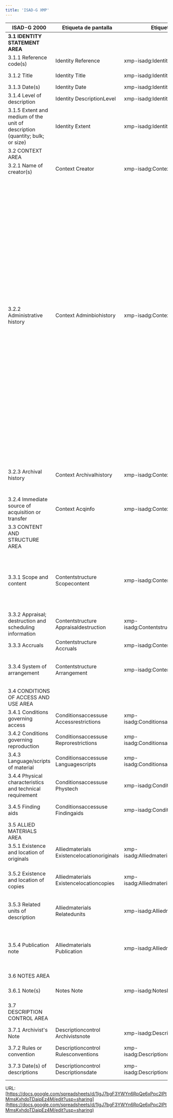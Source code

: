 ```yaml
---
title: 'ISAD-G XMP'
---
```


|ISAD-G 2000                                                                 |Etiqueta de pantalla                      |Etiquetas de metadatos                             |Ejemplo                                                                                                                                                                                                                                                                                                                                                                                                                                                                                                                                                                                                                                                                                                                                                                                                                                                                                                                                                                                                                                                                                                                                                                                                                                                                                                                                                                                                                                                                                                                                                                                                                                                                                                                                                                                                                                                                                      |
|----------------------------------------------------------------------------|------------------------------------------|---------------------------------------------------|---------------------------------------------------------------------------------------------------------------------------------------------------------------------------------------------------------------------------------------------------------------------------------------------------------------------------------------------------------------------------------------------------------------------------------------------------------------------------------------------------------------------------------------------------------------------------------------------------------------------------------------------------------------------------------------------------------------------------------------------------------------------------------------------------------------------------------------------------------------------------------------------------------------------------------------------------------------------------------------------------------------------------------------------------------------------------------------------------------------------------------------------------------------------------------------------------------------------------------------------------------------------------------------------------------------------------------------------------------------------------------------------------------------------------------------------------------------------------------------------------------------------------------------------------------------------------------------------------------------------------------------------------------------------------------------------------------------------------------------------------------------------------------------------------------------------------------------------------------------------------------------------|
|**3.1 IDENTITY STATEMENT AREA**                                                 |                                          |                                                   |                                                                                                                                                                                                                                                                                                                                                                                                                                                                                                                                                                                                                                                                                                                                                                                                                                                                                                                                                                                                                                                                                                                                                                                                                                                                                                                                                                                                                                                                                                                                                                                                                                                                                                                                                                                                                                                                                             |
|3.1.1 Reference code(s)                                                     |Identity Reference                        |xmp-isadg:IdentityReference                        |CA OONAD R610-0-3-E                                                                                                                                                                                                                                                                                                                                                                                                                                                                                                                                                                                                                                                                                                                                                                                                                                                                                                                                                                                                                                                                                                                                                                                                                                                                                                                                                                                                                                                                                                                                                                                                                                                                                                                                                                                                                                                                          |
|3.1.2 Title                                                                 |Identity Title                            |xmp-isadg:IdentityTitle                            |Department of Railways and Canals fonds [multiple media]                                                                                                                                                                                                                                                                                                                                                                                                                                                                                                                                                                                                                                                                                                                                                                                                                                                                                                                                                                                                                                                                                                                                                                                                                                                                                                                                                                                                                                                                                                                                                                                                                                                                                                                                                                                                                                     |
|3.1.3 Date(s)                                                               |Identity Date                             |xmp-isadg:IdentityDate                             |1791-1964; predominant 1879-1936                                                                                                                                                                                                                                                                                                                                                                                                                                                                                                                                                                                                                                                                                                                                                                                                                                                                                                                                                                                                                                                                                                                                                                                                                                                                                                                                                                                                                                                                                                                                                                                                                                                                                                                                                                                                                                                             |
|3.1.4 Level of description                                                  |Identity DescriptionLevel                 |xmp-isadg:IdentityDescriptionLevel                 |1980 (Item) Canada; York University Archives                                                                                                                                                                                                                                                                                                                                                                                                                                                                                                                                                                                                                                                                                                                                                                                                                                                                                                                                                                                                                                                                                                                                                                                                                                                                                                                                                                                                                                                                                                                                                                                                                                                                                                                                                                                                                                                 |
|3.1.5 Extent and medium of the unit of description (quantity; bulk; or size)|Identity Extent                           |xmp-isadg:IdentityExtent                           |326.18 m of textual records. – ca. 8;500 photographs. – 1000 maps. – 58 technical drawings.                                                                                                                                                                                                                                                                                                                                                                                                                                                                                                                                                                                                                                                                                                                                                                                                                                                                                                                                                                                                                                                                                                                                                                                                                                                                                                                                                                                                                                                                                                                                                                                                                                                                                                                                                                                                  |
|3.2 CONTEXT AREA                                                            |                                          |                                                   |                                                                                                                                                                                                                                                                                                                                                                                                                                                                                                                                                                                                                                                                                                                                                                                                                                                                                                                                                                                                                                                                                                                                                                                                                                                                                                                                                                                                                                                                                                                                                                                                                                                                                                                                                                                                                                                                                             |
|3.2.1 Name of creator(s)                                                    |Context Creator                           |xmp-isadg:ContextCreator                           |Canada. Dept. of Railways and Canals                                                                                                                                                                                                                                                                                                                                                                                                                                                                                                                                                                                                                                                                                                                                                                                                                                                                                                                                                                                                                                                                                                                                                                                                                                                                                                                                                                                                                                                                                                                                                                                                                                                                                                                                                                                                                                                         |
|3.2.2 Administrative history                                                |Context Adminbiohistory                   |xmp-isadg:ContextAdminbiohistory                   |The Department of Railways and Canals existed from 1879 to 1936. It was established on May 15; 1879 (42 Vict. c. 7; s. 4-5); when it assumed responsibilities formerly under the direction of the Department of Public Works. It was dissolved on November 2; 1936 (1 Edw. VIII; c. 34); when its functions were incorporated in the newly created Department of Transport to group together all the federal government’s transport related activities. A Minister of the crown headed the Department; with a Deputy Minister as the chief administrative officer. Initially; it had two branches; the Railway Branch and the Canal Branch; each directed by a Chief Engineer; with the assistance of an accountant and a secretary responsible for record keeping; contracts; and reports. The Railway Branch was responsible for the construction; operation; and maintenance of governmentowned railways and telegraph networks such as the Intercolonial Railway; and the Prince Edward Island Railway and with railway companies with which it had major contracts such as the Canadian Pacific Railway Company. The Canal Branch was responsible for construction; operation; and maintenance of canals and navigation systems on the Great Lakes and along the St. Lawrence; Ottawa; Trent; and Richelieu Rivers; as well as for the St. Peter’s and Rideau Canals. In addition to its central offices in Ottawa; the Department had a large field service to operate railways and canals. In 1906; a Statistical Branch; which reported to the Comptroller; was created to gather and compile data on canals and railways. Three years later; the department reorganized into five branches; the Secretary’s; Legal; Statistical; Accountant’s; and two Chief Engineers Branches. In 1912; the Office of the Assistant Deputy Minister was created to oversee general administration.|
|3.2.3 Archival history                                                      |Context Archivalhistory                   |xmp-isadg:ContextArchivalhistory                   |Letters written by Herbert Whittaker and mailed to Sydney Johnson remained in the custody of Johnson until his death when they were returned/bequeathed to Whittaker and now constitute part of his fonds. (Fonds) Canada; York University Archives                                                                                                                                                                                                                                                                                                                                                                                                                                                                                                                                                                                                                                                                                                                                                                                                                                                                                                                                                                                                                                                                                                                                                                                                                                                                                                                                                                                                                                                                                                                                                                                                                                          |
|3.2.4 Immediate source of acquisition or transfer                           |Context Acqinfo                           |xmp-isadg:ContextAcqinfo                           |Gift of Herbert Whittaker on 22 April 1994. (Fonds) Canada; York University Archives                                                                                                                                                                                                                                                                                                                                                                                                                                                                                                                                                                                                                                                                                                                                                                                                                                                                                                                                                                                                                                                                                                                                                                                                                                                                                                                                                                                                                                                                                                                                                                                                                                                                                                                                                                                                         |
|3.3 CONTENT AND STRUCTURE AREA                                              |                                          |                                                   |                                                                                                                                                                                                                                                                                                                                                                                                                                                                                                                                                                                                                                                                                                                                                                                                                                                                                                                                                                                                                                                                                                                                                                                                                                                                                                                                                                                                                                                                                                                                                                                                                                                                                                                                                                                                                                                                                             |
|3.3.1 Scope and content                                                     |Contentstructure Scopecontent             |xmp-isadg:ContentstructureScopeContent             |Consists of records created by the Department and received from its predecessor; the Department of Public Works. Includes correspondence; contracts; financial and administrative; and other textual records; engineer’s drawings and specifications for construction of rail lines; stations; canals; telegraph lines; photographs; maps and plans of properties and construction sites.                                                                                                                                                                                                                                                                                                                                                                                                                                                                                                                                                                                                                                                                                                                                                                                                                                                                                                                                                                                                                                                                                                                                                                                                                                                                                                                                                                                                                                                                                                    |
|3.3.2 Appraisal; destruction and scheduling information                     |Contentstructure Appraisaldestruction     |xmp-isadg:ContentstructureAppraisaldestruction     |An inventory to the former RG 43 (July 1998) is available. File lists to some sub-series are available                                                                                                                                                                                                                                                                                                                                                                                                                                                                                                                                                                                                                                                                                                                                                                                                                                                                                                                                                                                                                                                                                                                                                                                                                                                                                                                                                                                                                                                                                                                                                                                                                                                                                                                                                                                       |
|3.3.3 Accruals                                                              |Contentstructure Accruals                 |xmp-isadg:ContentstructureAccruals                 |Further accruals are expected (Fonds) Canada; York University Archives                                                                                                                                                                                                                                                                                                                                                                                                                                                                                                                                                                                                                                                                                                                                                                                                                                                                                                                                                                                                                                                                                                                                                                                                                                                                                                                                                                                                                                                                                                                                                                                                                                                                                                                                                                                                                       |
|3.3.4 System of arrangement                                                 |Contentstructure Arrangement              |xmp-isadg:ContentstructureArrangement              |The fonds is arranged into nine series: Railway Branch; Canal Branch; Legal records; Rideau Canal; Trent Canal; St. Peter's Canal; St. Lawrence Canals; Welland Canal; and Comptroller's Branch                                                                                                                                                                                                                                                                                                                                                                                                                                                                                                                                                                                                                                                                                                                                                                                                                                                                                                                                                                                                                                                                                                                                                                                                                                                                                                                                                                                                                                                                                                                                                                                                                                                                                              |
|3.4 CONDITIONS OF ACCESS AND USE AREA                                       |                                          |                                                   |                                                                                                                                                                                                                                                                                                                                                                                                                                                                                                                                                                                                                                                                                                                                                                                                                                                                                                                                                                                                                                                                                                                                                                                                                                                                                                                                                                                                                                                                                                                                                                                                                                                                                                                                                                                                                                                                                             |
|3.4.1 Conditions governing access                                           |Conditionsaccessuse Accessrestrictions    |xmp-isadg:ConditionsaccessuseAccessrestrictions    |Unrestricted access; including display rights and consultation rights (Fonds) Canada; York University Archives                                                                                                                                                                                                                                                                                                                                                                                                                                                                                                                                                                                                                                                                                                                                                                                                                                                                                                                                                                                                                                                                                                                                                                                                                                                                                                                                                                                                                                                                                                                                                                                                                                                                                                                                                                               |
|3.4.2 Conditions governing reproduction                                     |Conditionsaccessuse Reprorestrictions     |xmp-isadg:ConditionsaccessuseReprorestrictions     |Copyright is retained by the artist (Fonds) Canada; York University Archives                                                                                                                                                                                                                                                                                                                                                                                                                                                                                                                                                                                                                                                                                                                                                                                                                                                                                                                                                                                                                                                                                                                                                                                                                                                                                                                                                                                                                                                                                                                                                                                                                                                                                                                                                                                                                 |
|3.4.3 Language/scripts of material                                          |Conditionsaccessuse Languagescripts       |xmp-isadg:ConditionsaccessuseLanguagescripts       |In Dakota; with partial English translation (File) U.S.; Minnesota Historical Society                                                                                                                                                                                                                                                                                                                                                                                                                                                                                                                                                                                                                                                                                                                                                                                                                                                                                                                                                                                                                                                                                                                                                                                                                                                                                                                                                                                                                                                                                                                                                                                                                                                                                                                                                                                                        |
|3.4.4 Physical characteristics and technical requirement                    |Conditionsaccessuse Phystech              |xmp-isadg:ConditionsaccessusePhystech              |Videotapes are in ½ inch helical open reel-to-reel format. (Sub-series) U.S.; Minnesota Historical Society                                                                                                                                                                                                                                                                                                                                                                                                                                                                                                                                                                                                                                                                                                                                                                                                                                                                                                                                                                                                                                                                                                                                                                                                                                                                                                                                                                                                                                                                                                                                                                                                                                                                                                                                                                                   |
|3.4.5 Finding aids                                                          |Conditionsaccessuse Findingaids           |xmp-isadg:ConditionsaccessuseFindingaids           |Series level descriptions available with associated box lists (Fonds) Canada; York University Archives                                                                                                                                                                                                                                                                                                                                                                                                                                                                                                                                                                                                                                                                                                                                                                                                                                                                                                                                                                                                                                                                                                                                                                                                                                                                                                                                                                                                                                                                                                                                                                                                                                                                                                                                                                                       |
|3.5 ALLIED MATERIALS AREA                                                   |                                          |                                                   |                                                                                                                                                                                                                                                                                                                                                                                                                                                                                                                                                                                                                                                                                                                                                                                                                                                                                                                                                                                                                                                                                                                                                                                                                                                                                                                                                                                                                                                                                                                                                                                                                                                                                                                                                                                                                                                                                             |
|3.5.1 Existence and location of originals                                   |Alliedmaterials Existencelocationoriginals|xmp-isadg:AlliedmaterialsExistencelocationoriginals|Following sampling in 1985; the remaining case files were destroyed. (Series) U.S.; Minnesota Historical Society                                                                                                                                                                                                                                                                                                                                                                                                                                                                                                                                                                                                                                                                                                                                                                                                                                                                                                                                                                                                                                                                                                                                                                                                                                                                                                                                                                                                                                                                                                                                                                                                                                                                                                                                                                             |
|3.5.2 Existence and location of copies                                      |Alliedmaterials Existencelocationcopies   |xmp-isadg:AlliedmaterialsExistencelocationcopies   |Digital reproductions of the Christie family Civil War correspondence are available electronically at http://www.mnhs.org/collections/christie.html. (Fonds) U.S.; Minnesota Historical Society                                                                                                                                                                                                                                                                                                                                                                                                                                                                                                                                                                                                                                                                                                                                                                                                                                                                                                                                                                                                                                                                                                                                                                                                                                                                                                                                                                                                                                                                                                                                                                                                                                                                                              |
|3.5.3 Related units of description                                          |Alliedmaterials Relatedunits              |xmp-isadg:AlliedmaterialsRelatedunits              |Earlier files of a similar nature (1959-1968) are catalogued as Minnesota. Secretary of State. Charitable corporations files. (Series) U.S.; Minnesota Historical Society                                                                                                                                                                                                                                                                                                                                                                                                                                                                                                                                                                                                                                                                                                                                                                                                                                                                                                                                                                                                                                                                                                                                                                                                                                                                                                                                                                                                                                                                                                                                                                                                                                                                                                                    |
|3.5.4 Publication note                                                      |Alliedmaterials Publication               |xmp-isadg:AlliedmaterialsPublication               |The entire calendar has been published in 12 volumes from the set of cards held by the University of Illinois. The Mereness Calendar: Federal Documents of the Upper Mississippi Valley 1780-1890 (Boston: G. K. Hall and Co.; 1971). (Fonds) U.S.; Minnesota Historical Society                                                                                                                                                                                                                                                                                                                                                                                                                                                                                                                                                                                                                                                                                                                                                                                                                                                                                                                                                                                                                                                                                                                                                                                                                                                                                                                                                                                                                                                                                                                                                                                                             |
|3.6 NOTES AREA                                                              |                                          |                                                   |                                                                                                                                                                                                                                                                                                                                                                                                                                                                                                                                                                                                                                                                                                                                                                                                                                                                                                                                                                                                                                                                                                                                                                                                                                                                                                                                                                                                                                                                                                                                                                                                                                                                                                                                                                                                                                                                                             |
|3.6.1 Note(s)                                                               |Notes Note                                |xmp-isadg:NotesNote                                |Title is based on the name of the department in its enabling legislation (42 Vict.; c. 7; s. 4-5).                                                                                                                                                                                                                                                                                                                                                                                                                                                                                                                                                                                                                                                                                                                                                                                                                                                                                                                                                                                                                                                                                                                                                                                                                                                                                                                                                                                                                                                                                                                                                                                                                                                                                                                                                                                           |
|3.7 DESCRIPTION CONTROL AREA                                                |                                          |                                                   |                                                                                                                                                                                                                                                                                                                                                                                                                                                                                                                                                                                                                                                                                                                                                                                                                                                                                                                                                                                                                                                                                                                                                                                                                                                                                                                                                                                                                                                                                                                                                                                                                                                                                                                                                                                                                                                                                             |
|3.7.1 Archivist's Note                                                      |Descriptioncontrol Archivistsnote         |xmp-isadg:DescriptioncontrolArchivistsnote         |Description prepared by S. Dubeau in October 1997; revised in April1999 (Fonds) Canada; York University Archives                                                                                                                                                                                                                                                                                                                                                                                                                                                                                                                                                                                                                                                                                                                                                                                                                                                                                                                                                                                                                                                                                                                                                                                                                                                                                                                                                                                                                                                                                                                                                                                                                                                                                                                                                                             |
|3.7.2 Rules or convention                                                   |Descriptioncontrol Rulesconventions       |xmp-isadg:DescriptioncontrolRulesconventions       |Rules for Archival Description (RAD); Bureau of Canadian Archivists; 1990.                                                                                                                                                                                                                                                                                                                                                                                                                                                                                                                                                                                                                                                                                                                                                                                                                                                                                                                                                                                                                                                                                                                                                                                                                                                                                                                                                                                                                                                                                                                                                                                                                                                                                                                                                                                                                   |
|3.7.3 Date(s) of descriptions                                               |Descriptioncontrol Descriptionsdate       |xmp-isadg:DescriptioncontrolDescriptionsdate       |Series registered; 24 September 1987. Description updated; 10 November 1999. (Series) National Archives of Australia                                                                                                                                                                                                                                                                                                                                                                                                                                                                                                                                                                                                                                                                                                                                                                                                                                                                                                                                                                                                                                                                                                                                                                                                                                                                                                                                                                                                                                                                                                                                                                                                                                                                                                                                                                         |



URL: [https://docs.google.com/spreadsheets/d/1lgJ7bgF3YWYn6RpQe6xPpc2lPtMmsKxhdoTDaipEz4M/edit?usp=sharing](https://docs.google.com/spreadsheets/d/1lgJ7bgF3YWYn6RpQe6xPpc2lPtMmsKxhdoTDaipEz4M/edit?usp=sharing)